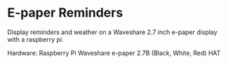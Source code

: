 # E-paper Reminders
Display reminders and weather on a Waveshare 2.7 inch e-paper display with a raspberry pi.

Hardware:
Raspberry Pi
Waveshare e-paper 2.7B (Black, White, Red) HAT


